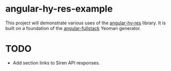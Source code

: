 # angular-hy-res-example

This project will demonstrate various uses of the [angular-hy-res](https://github.com/petejohanson/angular-hy-res) library. It is built on a foundation of the [angular-fullstack](https://github.com/DaftMonk/generator-angular-fullstack) Yeoman generator.

# TODO

* Add section links to Siren API responses.
